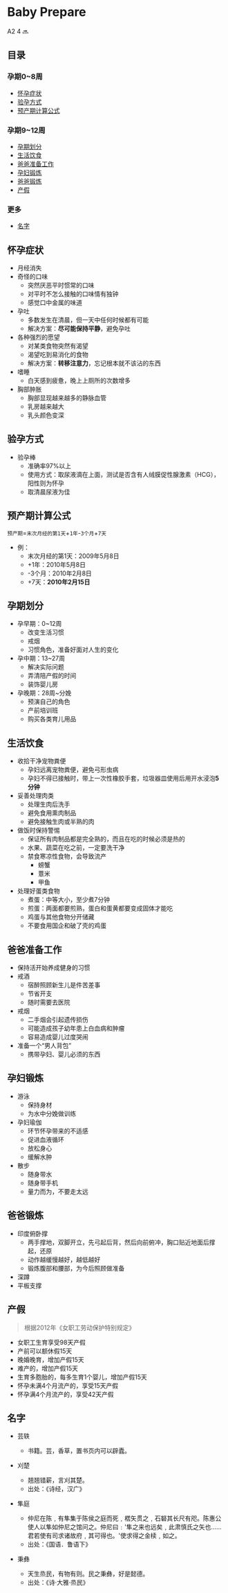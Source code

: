 # Baby Prepare
A2 4 🔜

## 目录

### 孕期0~8周

-   [怀孕症状](#怀孕症状)
-   [验孕方式](#验孕方式)
-   [预产期计算公式](#预产期计算公式)


### 孕期9~12周

-   [孕期划分](#孕期划分)
-   [生活饮食](#生活饮食)
-   [爸爸准备工作](#爸爸准备工作)
-   [孕妇锻炼](#孕妇锻炼)
-   [爸爸锻炼](#爸爸锻炼)
-   [产假](#产假)

### 更多

-   [名字](#名字)


## 怀孕症状

-   月经消失
-   奇怪的口味
    -   突然厌恶平时惯常的口味
    -   对平时不怎么接触的口味情有独钟
    -   感觉口中金属的味道
-   孕吐
    -   多数发生在清晨，但一天中任何时候都有可能
    -   解决方案：**尽可能保持平静**，避免孕吐
-   各种强烈的愿望
    -   对某类食物突然有渴望
    -   渴望吃到易消化的食物
    -   解决方案：**转移注意力**，忘记根本就不该沾的东西
-   嗜睡
    -   白天感到疲惫，晚上上厕所的次数增多
-   胸部肿胀
    -   胸部显现越来越多的静脉血管
    -   乳房越来越大
    -   乳头颜色变深

## 验孕方式

-   验孕棒
    -   准确率97%以上
    -   使用方式：取尿液滴在上面，测试是否含有人绒膜促性腺激素（HCG），阳性则为怀孕
    -   取清晨尿液为佳

## 预产期计算公式

`预产期`=`末次月经的第1天`+`1年`-`3个月`+`7天`

-   例：
    -   末次月经的第1天：2009年5月8日
    -   +1年：2010年5月8日
    -   -3个月：2010年2月8日
    -   +7天：**2010年2月15日**

## 孕期划分

-   孕早期：0~12周
    -   改变生活习惯
    -   戒烟
    -   习惯角色，准备好面对人生的变化
-   孕中期：13~27周
    -   解决实际问题
    -   弄清陪产假的时间
    -   装饰婴儿房
-   孕晚期：28周~分娩
    -   预演自己的角色
    -   产前培训班
    -   购买各类育儿用品

## 生活饮食

-   收拾干净宠物粪便
    -   孕妇远离宠物粪便，避免弓形虫病
    -   孕妇不得已接触时，带上一次性橡胶手套，垃圾器皿使用后用开水浸泡**5分钟**
-   妥善处理肉类
    -   处理生肉后洗手
    -   避免食用熏肉制品
    -   避免接触生肉或半熟的肉
-   做饭时保持警惕
    -   保证所有肉制品都是完全熟的，而且在吃的时候必须是热的
    -   水果、蔬菜在吃之前，一定要洗干净
    -   禁食寒凉性食物，会导致流产
        -   螃蟹
        -   薏米
        -   甲鱼
-   处理好蛋类食物
    -   煮蛋：中等大小，至少煮7分钟
    -   煎蛋：两面都要煎熟，蛋白和蛋黄都要变成固体才能吃
    -   鸡蛋与其他食物分开储藏
    -   不要食用国企和破了壳的鸡蛋

## 爸爸准备工作

-   保持活开始养成健身的习惯
-   戒酒
    -   宿醉照顾新生儿是件苦差事
    -   节省开支
    -   随时需要去医院
-   戒烟
    -   二手烟会引起遗传损伤
    -   可能造成孩子幼年患上白血病和肿瘤
    -   容易造成婴儿过度哭闹
-   准备一个“男人背包”
    -   携带孕妇、婴儿必须的东西

## 孕妇锻炼

-   游泳
    -   保持身材
    -   为水中分娩做训练
-   孕妇瑜伽
    -   环节怀孕带来的不适感
    -   促进血液循环
    -   放松身心
    -   缓解水肿
-   散步
    -   随身带水
    -   随身带手机
    -   量力而为，不要走太远

## 爸爸锻炼

-   印度俯卧撑
    -   两手撑地，双脚开立，先弓起后背，然后向前俯冲，胸口贴近地面后撑起，还原
    -   动作越缓慢越好，越低越好
    -   锻炼腹部和腰部，为今后照顾做准备
-   深蹲
-   平板支撑

## 产假

>   根据2012年《女职工劳动保护特别规定》

-   女职工生育享受98天产假
-   产前可以额休假15天
-   晚婚晚育，增加产假15天
-   难产的，增加产假15天
-   生育多胞胎的，每多生育1个婴儿，增加产假15天
-   怀孕未满4个月流产的，享受15天产假
-   怀孕满4个月流产的，享受42天产假

## 名字

-   芸轶
    -   书籍。芸，香草，置书页内可以辟蠹。

-   刈楚
    -   翘翘错薪，言刈其楚。
    -   出处：《诗经，汉广》
-   隼庭
    -   仲尼在陈﹐有隼集于陈侯之庭而死﹐楛矢贯之﹐石砮其长尺有咫。陈惠公使人以隼如仲尼之馆问之。仲尼曰﹕'隼之来也远矣﹐此肃慎氏之矢也……君若使有司求诸故府﹐其可得也。'使求得之金椟﹐如之。
    -   出处：《国语．鲁语下》
-   秉彝
    -   天生烝民，有物有则。民之秉彝，好是懿德。
    -   出处：《诗·大雅·烝民》